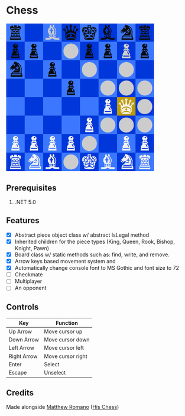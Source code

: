 # Chess

<img src="screenshot.png" width="400" />

## Prerequisites
1. .NET 5.0
## Features
- [x] Abstract piece object class w/ abstract IsLegal method 
- [x] Inherited children for the piece types (King, Queen, Rook, Bishop, Knight, Pawn)
- [x] Board class w/ static methods such as: find, write, and remove. 
- [x] Arrow keys based movement system and 
- [x] Automatically change console font to MS Gothic and font size to 72
- [ ] Checkmate
- [ ] Multiplayer
- [ ] An opponent

## Controls
| Key          | Function           |
| ------------ | ------------------ |
| Up Arrow     | Move cursor up     |
| Down Arrow   | Move cursor down   |
| Left Arrow   | Move cursor left   |
| Right Arrow  | Move cursor right  |
| Enter        | Select             |
| Escape       | Unselect           |
## Credits
Made alongside [Matthew Romano](https://github.com/MatthewDRomano) ([His Chess](https://github.com/MatthewDRomano/Chess))

